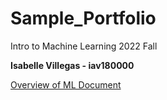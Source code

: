 # Sample_Portfolio
Intro to Machine Learning 2022 Fall

**Isabelle Villegas - iav180000**

[Overview of ML Document](https://github.com/izzy57467/Sample_Portfolio/blob/main/Overview%20of%20ML.pdf)
